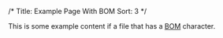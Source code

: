 /*
Title: Example Page With BOM
Sort: 3
*/

This is some example content if a file that has a [BOM](https://en.wikipedia.org/wiki/Byte_order_mark) character.
